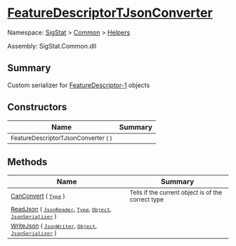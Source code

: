# [FeatureDescriptorTJsonConverter](./FeatureDescriptorTJsonConverter.md)

Namespace: [SigStat]() > [Common](./../README.md) > [Helpers](./README.md)

Assembly: SigStat.Common.dll

## Summary
Custom serializer for [FeatureDescriptor-1](https://github.com/hargitomi97/sigstat/blob/master/docs/md/SigStat/Common/FeatureDescriptor-1.md) objects

## Constructors

| Name | Summary | 
| --- | --- | 
| <sub>FeatureDescriptorTJsonConverter (  )</sub><div style="pointer-events:none; cursor:default; width=500px;"></div>| <sub></sub>| <br>


## Methods

| Name | Summary | 
| --- | --- | 
| <sub>[CanConvert](./Methods/FeatureDescriptorTJsonConverter-100664066.md) ( [`Type`](https://docs.microsoft.com/en-us/dotnet/api/System.Type) )</sub><div style="pointer-events:none; cursor:default; width=500px;"></div>| <sub>Tells if the current object is of the correct type</sub>| <br>
| <sub>[ReadJson](./Methods/FeatureDescriptorTJsonConverter-100664067.md) ( [`JsonReader`](./FeatureDescriptorTJsonConverter.md), [`Type`](https://docs.microsoft.com/en-us/dotnet/api/System.Type), [`Object`](https://docs.microsoft.com/en-us/dotnet/api/System.Object), [`JsonSerializer`](./FeatureDescriptorTJsonConverter.md) )</sub><div style="pointer-events:none; cursor:default; width=500px;"></div>| <sub></sub>| <br>
| <sub>[WriteJson](./Methods/FeatureDescriptorTJsonConverter-100664068.md) ( [`JsonWriter`](./FeatureDescriptorTJsonConverter.md), [`Object`](https://docs.microsoft.com/en-us/dotnet/api/System.Object), [`JsonSerializer`](./FeatureDescriptorTJsonConverter.md) )</sub><div style="pointer-events:none; cursor:default; width=500px;"></div>| <sub></sub>| <br>



